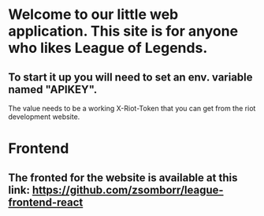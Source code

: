 # Welcome to our little web application. This site is for anyone who likes League of Legends.

## To start it up you will need to set an env. variable named "APIKEY". 
The value needs to be a working X-Riot-Token that you can get from the riot development website.

# Frontend

## The fronted for the website is available at this link: https://github.com/zsomborr/league-frontend-react
